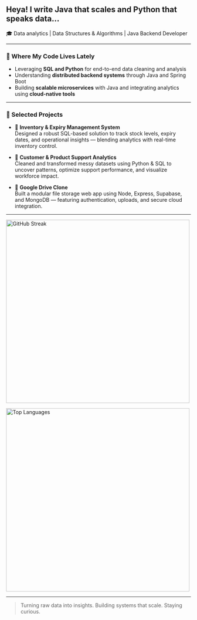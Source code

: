 ## Heya! I write Java that scales and Python that speaks data...

🎓 Data analytics | Data Structures & Algorithms | Java Backend Developer  

---

### 🐝 Where My Code Lives Lately

- Leveraging **SQL and Python** for end-to-end data cleaning and analysis  
- Understanding **distributed backend systems** through Java and Spring Boot  
- Building **scalable microservices** with Java and integrating analytics using **cloud-native tools**

---

### 📁 Selected Projects

- 🔹 **Inventory & Expiry Management System**  
  Designed a robust SQL-based solution to track stock levels, expiry dates, and operational insights — blending analytics with real-time inventory control.

- 🔹 **Customer & Product Support Analytics**  
  Cleaned and transformed messy datasets using Python & SQL to uncover patterns, optimize support performance, and visualize workforce impact.

- 🔹 **Google Drive Clone**  
  Built a modular file storage web app using Node, Express, Supabase, and MongoDB — featuring authentication, uploads, and secure cloud integration.

---

<img 
  src="https://nirzak-streak-stats.vercel.app/?user=yashveerdalal&theme=apprentice&hide_border=false" 
  width="500" 
  alt="GitHub Streak"
/>

<img 
  src="https://github-readme-stats.vercel.app/api/top-langs/?username=yashveerdalal&theme=apprentice&hide_border=false&hide_title=true&langs_count=10" 
  width="500" 
  alt="Top Languages"
/>

---

> Turning raw data into insights. Building systems that scale. Staying curious.
> 
